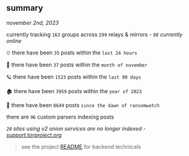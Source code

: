 
## summary
_november 2nd, 2023_

currently tracking `163` groups across `299` relays & mirrors - _`98` currently online_

⏲ there have been `35` posts within the `last 24 hours`

🦈 there have been `37` posts within the `month of november`

🪐 there have been `1523` posts within the `last 90 days`

🏚 there have been `3959` posts within the `year of 2023`

🦕 there have been `8649` posts `since the dawn of ransomwatch`

there are `96` custom parsers indexing posts

_`20` sites using v2 onion services are no longer indexed - [support.torproject.org](https://support.torproject.org/onionservices/v2-deprecation/)_

> see the project [README](https://github.com/joshhighet/ransomwatch#ransomwatch--) for backend technicals
